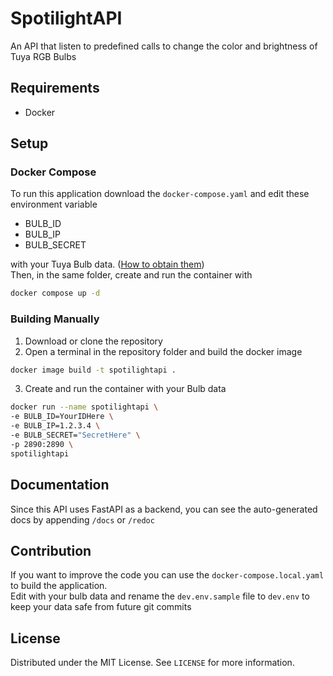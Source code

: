 # SpotilightAPI
An API that listen to predefined calls to change the color and brightness of Tuya RGB Bulbs

## Requirements
 - Docker

## Setup
### Docker Compose
To run this application download the `docker-compose.yaml` and edit these environment variable 
 - BULB_ID
 - BULB_IP
 - BULB_SECRET

with your Tuya Bulb data. ([How to obtain them](https://community.home-assistant.io/t/how-i-made-tuya-local-work-with-full-color-controls/478030)) \
Then, in the same folder, create and run the container with
``` bash
docker compose up -d
```

### Building Manually
 1. Download or clone the repository
 2. Open a terminal in the repository folder and build the docker image
 ``` bash
 docker image build -t spotilightapi .
 ```
 3. Create and run the container with your Bulb data
 ``` bash
docker run --name spotilightapi \
-e BULB_ID=YourIDHere \
-e BULB_IP=1.2.3.4 \
-e BULB_SECRET="SecretHere" \
-p 2890:2890 \
spotilightapi
 ```

## Documentation
Since this API uses FastAPI as a backend, you can see the auto-generated docs by appending `/docs` or `/redoc`

## Contribution
If you want to improve the code you can use the `docker-compose.local.yaml` to build the application. \
Edit with your bulb data and rename the `dev.env.sample` file to `dev.env` to keep your data safe from future git commits

## License
Distributed under the MIT License. See `LICENSE` for more information.
